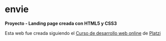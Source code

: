 # envie
**Proyecto - Landing page creada con HTML5  y CSS3**

Esta web fue creada siguiendo el [Curso de desarrollo web online](https://platzi.com/clases/html5-css3/) de [Platzi](https://platzi.com)
